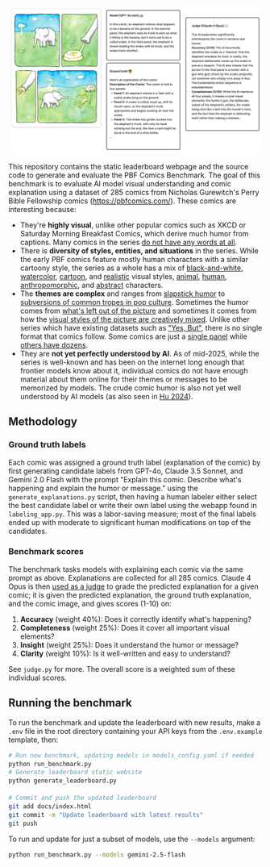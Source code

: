 [<img src="/docs/pbf-sample.png">](https://pbfcomics.com/comics/trunkle/)

This repository contains the static leaderboard webpage and the source code to generate and evaluate the PBF Comics Benchmark. The goal of this benchmark is to evaluate AI model visual understanding and comic explanation using a dataset of 285 comics from Nicholas Gurewitch's Perry Bible Fellowship comics (https://pbfcomics.com/). These comics are interesting because:
- They're **highly visual**, unlike other popular comics such as XKCD or Saturday Morning Breakfast Comics, which derive much humor from captions. Many comics in the series [do not have any words at all](https://pbfcomics.com/comics/trunkle/). 
- There is **diversity of styles, entities, and situations** in the series. While the early PBF comics feature mostly human characters with a similar cartoony style, the series as a whole has a mix of [black-and-white](https://pbfcomics.com/comics/dinosaur-sheriff/), [watercolor](https://pbfcomics.com/comics/clear-boundaries/), [cartoon](https://pbfcomics.com/comics/the-shrink-ray/), and [realistic](https://pbfcomics.com/comics/carolyn-vert/) visual styles, [animal](https://pbfcomics.com/comics/the-last-unicorns/), [human](https://pbfcomics.com/comics/food-fight/), [anthropomorphic](https://pbfcomics.com/comics/shocked/), and [abstract](https://pbfcomics.com/comics/big-numbers/) characters.
- The **themes are complex** and ranges from [slapstick humor](https://pbfcomics.com/comics/mrs-hammer/) to [subversions of common tropes in pop culture](https://pbfcomics.com/comics/atlantis/). Sometimes the humor comes from [what's left out of the picture](https://pbfcomics.com/comics/nude-beach/) and sometimes it comes from how the [visual styles of the picture are creatively mixed](https://pbfcomics.com/comics/night-shift/). Unlike other series which have existing datasets such as ["Yes, But"](https://huggingface.co/datasets/zhehuderek/YESBUT_Benchmark), there is no single format that comics follow. Some comics are just a [single panel](https://pbfcomics.com/comics/bright/) while [others have dozens](https://pbfcomics.com/comics/trauma-trooper/).
- They are **not yet perfectly understood by AI**. As of mid-2025, while the series is well-known and has been on the internet long enough that frontier models know about it, individual comics do not have enough material about them online for their themes or messages to be memorized by models. The crude comic humor is also not yet well understood by AI models (as also seen in [Hu 2024](https://pbfcomics.com/comics/trauma-trooper/)).

## Methodology

### Ground truth labels

Each comic was assigned a ground truth label (explanation of the comic) by first generating candidate labels from GPT-4o, Claude 3.5 Sonnet, and Gemini 2.0 Flash with the prompt "Explain this comic. Describe what's happening and explain the humor or message." using the `generate_explanations.py` script, then having a human labeler either select the best candidate label or write their own label using the webapp found in `labeling_app.py`. This was a labor-saving measure; most of the final labels ended up with moderate to significant human modifications on top of the candidates. 

### Benchmark scores

The benchmark tasks models with explaining each comic via the same prompt as above. Explanations are collected for all 285 comics. Claude 4 Opus is then [used as a judge](https://arxiv.org/abs/2306.05685) to grade the predicted explanation for a given comic; it is given the predicted explanation, the ground truth explanation, and the comic image, and gives scores (1-10) on:
1. **Accuracy** (weight 40%): Does it correctly identify what's happening?
2. **Completeness** (weight 25%): Does it cover all important visual elements?
3. **Insight** (weight 25%): Does it understand the humor or message?
4. **Clarity** (weight 10%): Is it well-written and easy to understand?

See `judge.py` for more. The overall score is a weighted sum of these individual scores.

## Running the benchmark

To run the benchmark and update the leaderboard with new results, make a `.env` file in the root directory containing your API keys from the `.env.example` template, then:

```bash
# Run new benchmark, updating models in models_config.yaml if needed
python run_benchmark.py
# Generate leaderboard static website
python generate_leaderboard.py

# Commit and push the updated leaderboard
git add docs/index.html
git commit -m "Update leaderboard with latest results"
git push
```

To run and update for just a subset of models, use the `--models` argument:

```bash
python run_benchmark.py --models gemini-2.5-flash
```